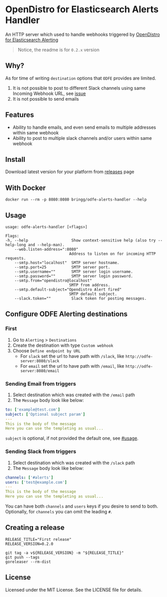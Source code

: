 # OpenDistro for Elasticsearch Alerts Handler

An HTTP server which used to handle webhooks triggered by [OpenDistro for Elasticsearch Alerting](https://opendistro.github.io/for-elasticsearch-docs/docs/alerting)

> Notice, the readme is for `0.2.x` version

## Why?

As for time  of writing `destination` options that `ODFE` provides are limited.

1. It is not possible to post to different Slack channels using same Incoming Webhook URL, see [issue](https://github.com/opendistro-for-elasticsearch/alerting-kibana-plugin/issues/85)
2. It is not possible to send emails

## Features

- Ability to handle emails, and even send emails to multiple addresses within same webhook
- Ability to post to multiple slack channels and/or users within same webhook

## Install

Download latest version for your platform from [releases](https://github.com/bringg/odfe-alerts-handler/releases) page

## With Docker

    docker run --rm -p 8080:8080 bringg/odfe-alerts-handler --help

## Usage

    usage: odfe-alerts-handler [<flags>]

    Flags:
    -h, --help                   Show context-sensitive help (also try --help-long and --help-man).
        --web.listen-address=":8080"
                                Address to listen on for incoming HTTP requests.
        --smtp.host="localhost"  SMTP server hostname.
        --smtp.port=25           SMTP server port.
        --smtp.username=""       SMTP server login username.
        --smtp.password=""       SMTP server login password.
        --smtp.from="opendistro@localhost"
                                SMTP from address.
        --smtp.default-subject="Opendistro Alert fired"
                                SMTP default subject.
        --slack.token=""         Slack token for posting messages.

## Configure ODFE Alerting destinations

### First

1. Go to `Alerting` > `Destinations`
2. Create the destination with type `Custom webhook`
3. Choose `Define endpoint by URL`
    - For `slack` set the url to have path with `/slack`, like `http://odfe-server:8080/slack`
    - For `email` set the url to have path with `/email`, like `http://odfe-server:8080/email`

### Sending Email from triggers

1. Select destination which was created with the `/email` path
2. The `Message` body look like below:

```yaml
to: ['example@test.com']
subject: ['Optional subject param']
---
This is the body of the message
Here you can use the templeting as usual...
```

`subject` is optional, if not provided the default one, see [#usage](usage).

### Sending Slack from triggers

1. Select destination which was created with the `/slack` path
2. The `Message` body look like below:

```yaml
channels: ['#alerts']
users: ['test@example.com']
---
This is the body of the message
Here you can use the templeting as usual...
```

You can have both `channels` and `users` keys if you desire to send to both.
Optionally, for `channels` you can omit the leading `#`.

## Creating a release

```shell
RELEASE_TITLE="First release"
RELEASE_VERSION=0.2.0

git tag -a v${RELEASE_VERSION} -m "${RELEASE_TITLE}"
git push --tags
goreleaser --rm-dist
```

## License

Licensed under the MIT License. See the LICENSE file for details.
